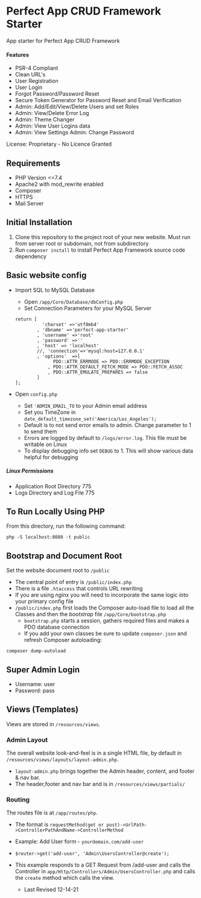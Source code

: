 # Perfect App CRUD Framework Starter
App starter for Perfect App CRUD Framework

#### Features

* PSR-4 Compliant
* Clean URL's
* User Registration
* User Login
* Forgot Password/Password Reset
* Secure Token Generator for Password Reset and Email Verification
* Admin: Add/Edit/View/Delete Users and set Roles
* Admin: View/Delete Error Log
* Admin: Theme Changer
* Admin: View User Logins data
* Admin: View Settings
Admin: Change Password

License: Proprietary - No Licence Granted

## Requirements

 * PHP Version <=7.4
* Apache2 with mod_rewrite enabled
* Composer
* HTTPS
* Mail Server


## Initial Installation
1. Clone this repository to the project root of your new website. Must run from server root or subdomain, not from subdirectory
2. Run `composer install` to install Perfect App Framework source code dependency

## Basic website config
* Import SQL to MySQL Database
  * Open `/app/Core/Database/dbConfig.php`
  * Set Connection Parameters for your MySQL Server
  
  ```
  return [
            'charset' =>'utf8mb4'
          , 'dbname' =>'perfect-app-starter'
          , 'username' =>'root'
          , 'password' =>''
          , 'host' => 'localhost'
          //, 'connection'=>'mysql:host=127.0.0.1'
          , 'options'  =>[
                PDO::ATTR_ERRMODE => PDO::ERRMODE_EXCEPTION
              , PDO::ATTR_DEFAULT_FETCH_MODE => PDO::FETCH_ASSOC
              , PDO::ATTR_EMULATE_PREPARES => false
          ]
  ];
  ```

* Open `config.php`
  * Set `'ADMIN_EMAIL_TO` to your Admin email address
  * Set you TimeZone in `date_default_timezone_set('America/Los_Angeles');`
  * Default is to not send error emails to admin. Change parameter to 1 to send them
  * Errors are logged by default to `/logs/error.log`. This file must be writable on Linux
  * To display debugging info set `DEBUG` to 1. This will show various data helpful for debugging


 ##### Linux Permissions
 * Application Root Directory 775
 * Logs Directory and Log File 775

## To Run Locally Using PHP
From this directory, run the following command:
```
php -S localhost:8080 -t public
```

## Bootstrap and Document Root
Set the website document root to `/public`
* The central point of entry is `/public/index.php`
* There is a file `.htaccess` that controls URL rewriting
* If you are using *nginx* you will need to incorporate the same logic into your primary config file
* `/public/index.php` first loads the Composer auto-load file to load all the Classes and then the *bootstrap* file `/app/Core/bootstrap.php`
  * `bootstrap.php` starts a session, gathers required files and makes a PDO database connection
  * If you add your own classes be sure to update `composer.json` and refresh Composer autoloading:
```
composer dump-autoload
```


## Super Admin Login
* Username: user
* Password: pass

## Views (Templates)
Views are stored in `/resources/views`.

### Admin Layout
The overall website look-and-feel is in a single HTML file, by default in `/resources/views/layouts/layout-admin.php`.
* `layout-admin.php` brings together the Admin header, content, and footer & nav bar.
* The header,footer and nav bar and is in `/resources/views/partials/`

### Routing
The routes file is at `/app/routes/php`. 
* The format is `requestMethod(get or post)->UrlPath->ControllerPathAndName->ControllerMethod`
* Example: Add User form -  `yourdomain.com/add-user` 
* `$router->get('add-user', 'Admin\UsersController@create');`
* This example responds to a GET Request from /add-user and calls the Controller in `app/Http/Controllers/Admin/UsersController.php` and calls the `create` method which calls the view.

  * Last Revised 12-14-21